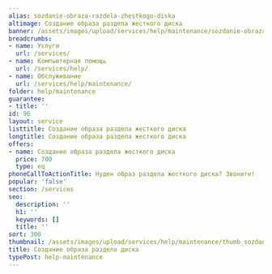 ```yaml
---
alias: sozdanie-obraza-razdela-zhestkogo-diska
altimage: Создание образа раздела жесткого диска
banner: /assets/images/upload/services/help/maintenance/sozdanie-obraza-razdela-zhestkogo-diska.jpg
breadcrumbs:
- name: Услуги
  url: /services/
- name: Компьютерная помощь
  url: /services/help/
- name: Обслуживание
  url: /services/help/maintenance/
folder: help/maintenance
guarantee:
- title: ''
id: 96
layout: service
listtitle: Создание образа раздела жесткого диска
longtitle: Создание образа раздела жесткого диска
offers:
- name: Создание образа раздела жесткого диска
  price: 700
  type: eq
phoneCallToActionTitle: Нуден образ раздела жесткого диска? Звоните!
popular: 'false'
section: /services
seo:
  description: ''
  h1: ''
  keywords: []
  title: ''
sort: 300
thumbnail: /assets/images/upload/services/help/maintenance/thumb_sozdanie-obraza-razdela-zhestkogo-diska.jpg
title: Создание образа раздела диска
typePost: help-maintenance
---
```

